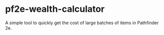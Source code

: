 # pf2e-wealth-calculator

A simple tool to quickly get the cost of large batches of items in Pathfinder 2e. 
